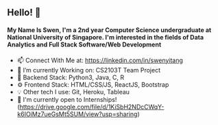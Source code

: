 ## Hello! 👋

#### My Name Is Swen, I'm a 2nd year Computer Science undergraduate at National University of Singapore. I'm interested in the fields of Data Analytics and Full Stack Software/Web Development 
<!--
**EssWhyy/EssWhyy** is a ✨ _special_ ✨ repository because its `README.md` (this file) appears on your GitHub profile. -->

- 📫 Connect With Me at: https://linkedin.com/in/swenyitang
- 🔭 I’m currently Working on: CS2103T Team Project 
- 🌱 Backend Stack: Python3, Java, C, R
- ⚙️ Frontend Stack: HTML/CSS/JS, ReactJS, Bootstrap
- 💡 Other tech I use: Git, Heroku, Tableau
- 💬 I'm currently open to Internships! (https://drive.google.com/file/d/1KiSbH2NDcCWqY-k6IOiMz7ueGsMt5SUM/view?usp=sharing)
